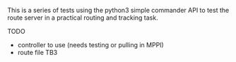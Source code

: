 This is a series of tests using the python3 simple commander API to test the route server in a practical routing and tracking task.

TODO
- controller to use (needs testing or pulling in MPPI)
- route file TB3
